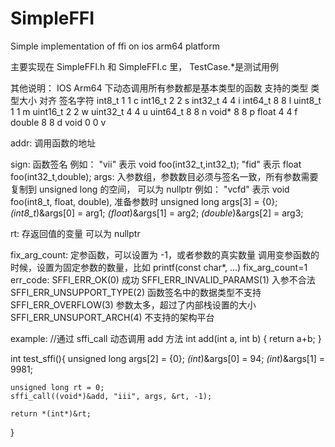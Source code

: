 # SimpleFFI
Simple implementation of ffi on ios arm64 platform

主要实现在 SimpleFFI.h 和 SimpleFFI.c 里，
TestCase.*是测试用例

其他说明：
IOS Arm64 下动态调用所有参数都是基本类型的函数
 支持的类型     类型大小  对齐     签名字符
 int8_t         1       1        c
 int16_t        2       2        s
 int32_t        4       4        i
 int64_t        8       8        l
 uint8_t        1       1        m
 uint16_t       2       2        w
 uint32_t       4       4        u
 uint64_t       8       8        n
 void*          8       8        p
 float          4       4        f
 double         8       8        d
 void           0       0        v
 
 addr:
    调用函数的地址
 
 sign:
    函数签名
    例如：
        "vii" 表示 void foo(int32_t,int32_t);
        "fid" 表示 float foo(int32_t,double);
 args:
    入参数组，参数数目必须与签名一致，所有参数需要复制到 unsigned long 的空间，
    可以为 nullptr
    例如：
        "vcfd" 表示 void foo(int8_t, float, double), 准备参数时
        unsigned long args[3] = {0};
        *(int8_t*)&args[0] = arg1;
        *(float*)&args[1] = arg2;
        *(double*)&args[2] = arg3;
 
 rt:
    存返回值的变量
    可以为 nullptr
 
 fix_arg_count:
    定参函数，可以设置为 -1，或者参数的真实数量
    调用变参函数的时候，设置为固定参数的数量，比如
       printf(const char*, ...) fix_arg_count=1
 err_code:
    SFFI_ERR_OK(0)              成功
    SFFI_ERR_INVALID_PARAMS(1)  入参不合法
    SFFI_ERR_UNSUPPORT_TYPE(2)  函数签名中的数据类型不支持
    SFFI_ERR_OVERFLOW(3)        参数太多，超过了内部栈设置的大小
    SFFI_ERR_UNSUPORT_ARCH(4)   不支持的架构平台
 
 example:
 //通过 sffi_call 动态调用 add 方法
 int add(int a, int b) {
    return a+b;
 }
 
 int test_sffi(){
    unsigned long args[2] = {0};
    *(int*)&args[0] = 94;
    *(int*)&args[1] = 9981;
     
    unsigned long rt = 0;
    sffi_call((void*)&add, "iii", args, &rt, -1);
    
    return *(int*)&rt;
 }
 
